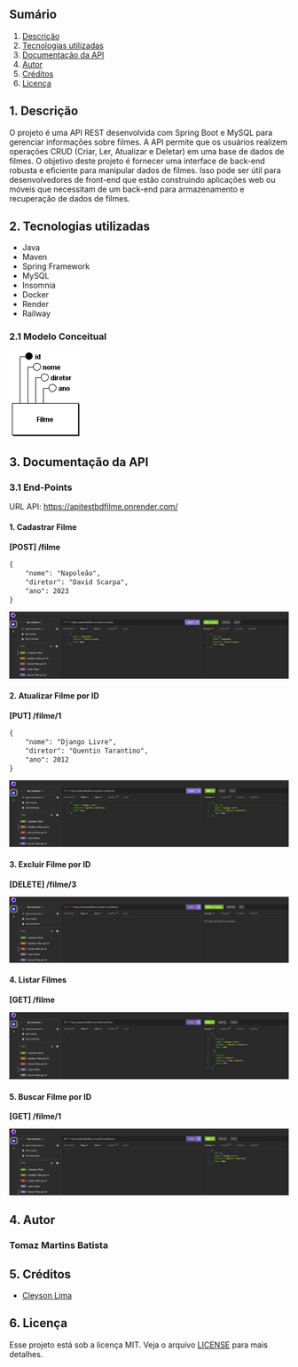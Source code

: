 ## Sumário

1. [Descrição](#descricao)
2. [Tecnologias utilizadas](#tecnologias)
3. [Documentação da API](#documentacao)
4. [Autor](#autor)
5. [Créditos](#creditos)
6. [Licença](#licenca)

<div id='descricao'/> 

## 1. Descrição

O projeto é uma API REST desenvolvida com Spring Boot e MySQL para gerenciar informações sobre filmes. A API permite que os usuários realizem operações CRUD (Criar, Ler, Atualizar e Deletar) em uma base de dados de filmes. O objetivo deste projeto é fornecer uma interface de back-end robusta e eficiente para manipular dados de filmes. Isso pode ser útil para desenvolvedores de front-end que estão construindo aplicações web ou móveis que necessitam de um back-end para armazenamento e recuperação de dados de filmes.

<div id='tecnologias'/> 

## 2. Tecnologias utilizadas

- Java
- Maven
- Spring Framework
- MySQL
- Insomnia
- Docker
- Render
- Railway

### 2.1 Modelo Conceitual

![modelo-conceitual](https://github.com/Tomaz5556/API-REST-com-BD/blob/master/images/modelo-conceitual.png)

<div id='documentacao'/> 

## 3. Documentação da API

### 3.1 End-Points

URL API: https://apitestbdfilme.onrender.com/

#### 1. Cadastrar Filme

**[POST] /filme**

```
{
	"nome": "Napoleão",
	"diretor": "David Scarpa",
	"ano": 2023
}
```

![cadastrar](https://github.com/Tomaz5556/API-REST-com-BD/blob/master/images/cadastrar.png)

#### 2. Atualizar Filme por ID

**[PUT] /filme/1**

```
{
	"nome": "Django Livre",
	"diretor": "Quentin Tarantino",
	"ano": 2012
}
```

![atualizar](https://github.com/Tomaz5556/API-REST-com-BD/blob/master/images/atualizar.png)

#### 3. Excluir Filme por ID

**[DELETE] /filme/3**

![excluir](https://github.com/Tomaz5556/API-REST-com-BD/blob/master/images/excluir.png)

#### 4. Listar Filmes

**[GET] /filme**

![listar](https://github.com/Tomaz5556/API-REST-com-BD/blob/master/images/listar.png)

#### 5. Buscar Filme por ID

**[GET] /filme/1**

![buscar](https://github.com/Tomaz5556/API-REST-com-BD/blob/master/images/buscar.png)
  
<div id='autor'/>

## 4. Autor

### Tomaz Martins Batista

<div id='creditos'/> 

## 5. Créditos

- [Cleyson Lima](https://www.treinaweb.com.br/blog/criando-uma-api-com-spring-data-jpa-e-spring-web)

<div id='licenca'/> 

## 6. Licença

Esse projeto está sob a licença MIT. Veja o arquivo [LICENSE](LICENSE.md) para mais detalhes.

